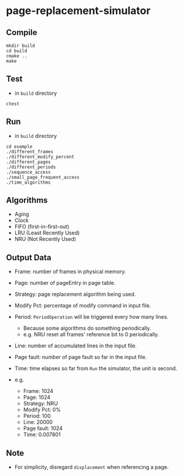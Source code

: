 # page-replacement-simulator

## Compile

```shell
mkdir build
cd build
cmake ..
make
```

## Test
- in `build` directory
```shell
ctest
```

## Run
- in `build` directory
```shell
cd example
./different_frames
./different_modify_percent
./different_pages
./different_periods
./sequence_access
./small_page_frequent_access
./time_algorithms
```

## Algorithms
- Aging
- Clock
- FIFO (first-in-first-out)
- LRU (Least Recently Used)
- NRU (Not Recently Used)

## Output Data
- Frame: number of frames in physical memory.
- Page: number of pageEntry in page table.
- Strategy: page replacement algorithm being used.
- Modify Pct: percentage of modify command in input file.
- Period: `PeriodOperation` will be triggered every how many lines.
  - Because some algorithms do something periodically.
  - e.g. NRU reset all frames' reference bit to 0 periodically.
- Line: number of accumulated lines in the input file.
- Page fault: number of page fault so far in the input file.
- Time: time elapses so far from `Run` the simulator, the unit is second.


- e.g.
  - Frame: 1024
  - Page: 1024
  - Strategy: NRU
  - Modify Pct: 0%
  - Period: 100
  - Line: 20000
  - Page fault: 1024
  - Time: 0.007801

## Note
- For simplicity, disregard `displacement` when referencing a page.
